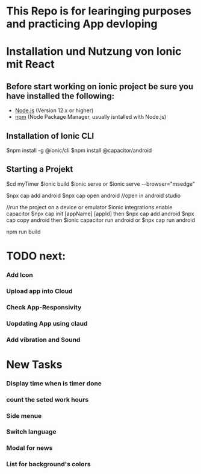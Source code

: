 # This Repo is for learinging purposes and practicing App devloping
 
# Installation und Nutzung von Ionic mit React

## Before start working on ionic project be sure you have installed the following:
- [Node.js](https://nodejs.org/) (Version 12.x or higher)
- [npm](https://www.npmjs.com/) (Node Package Manager, usually isntalled with Node.js)

## Installation of Ionic CLI
$npm install -g @ionic/cli
$npm install @capacitor/android

## Starting a Projekt
$cd myTimer
$ionic build
$ionic serve
or
$ionic serve --browser="msedge"

$npx cap add android
$npx cap open android //open in android studio


//run the project on a device or emulator
$ionic integrations enable capacitor
$npx cap init [appName] [appId]
then
$npx cap add android
$npx cap copy android
then
$ionic capacitor run android 
or 
$npx cap run android


npm run build

# TODO next:
### Add Icon
### Upload app into Cloud
### Check App-Responsivity
### Uopdating App using claud
### Add vibration and Sound

# New Tasks
### Display time when is timer done
### count the seted work hours
### Side menue
### Switch language
### Modal for news
### List for background's colors

